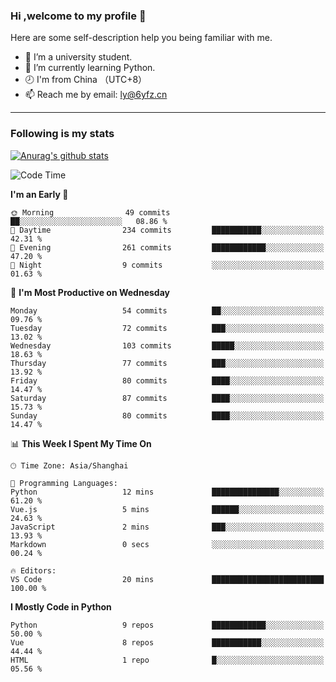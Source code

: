 ### Hi ,welcome to my profile 👋
Here are some self-description help you being familiar with me.
<!--
**liuyunfz/liuyunfz** is a ✨ _special_ ✨ repository because its `README.md` (this file) appears on your GitHub profile.
- 👯 I’m looking to collaborate on ...
- 🤔 I’m looking for help with ...
Here are some ideas to get you started:
-->
- 🏫 I’m a university student.
- 💪 I’m currently learning Python.
- 🕗 I'm from China （UTC+8）
- 📫 Reach me by email: [ly@6yfz.cn](mailto:ly@6yfz.cn)
  
---
### Following is my stats
  
[![Anurag's github stats](https://github-readme-stats.vercel.app/api?username=liuyunfz)](https://github.com/anuraghazra/github-readme-stats)
  
<!--START_SECTION:waka-->
![Code Time](http://img.shields.io/badge/Code%20Time-322%20hrs%2026%20mins-blue)

**I'm an Early 🐤** 

```text
🌞 Morning                49 commits          ██░░░░░░░░░░░░░░░░░░░░░░░   08.86 % 
🌆 Daytime                234 commits         ███████████░░░░░░░░░░░░░░   42.31 % 
🌃 Evening                261 commits         ████████████░░░░░░░░░░░░░   47.20 % 
🌙 Night                  9 commits           ░░░░░░░░░░░░░░░░░░░░░░░░░   01.63 % 
```
📅 **I'm Most Productive on Wednesday** 

```text
Monday                   54 commits          ██░░░░░░░░░░░░░░░░░░░░░░░   09.76 % 
Tuesday                  72 commits          ███░░░░░░░░░░░░░░░░░░░░░░   13.02 % 
Wednesday                103 commits         █████░░░░░░░░░░░░░░░░░░░░   18.63 % 
Thursday                 77 commits          ███░░░░░░░░░░░░░░░░░░░░░░   13.92 % 
Friday                   80 commits          ████░░░░░░░░░░░░░░░░░░░░░   14.47 % 
Saturday                 87 commits          ████░░░░░░░░░░░░░░░░░░░░░   15.73 % 
Sunday                   80 commits          ████░░░░░░░░░░░░░░░░░░░░░   14.47 % 
```


📊 **This Week I Spent My Time On** 

```text
🕑︎ Time Zone: Asia/Shanghai

💬 Programming Languages: 
Python                   12 mins             ███████████████░░░░░░░░░░   61.20 % 
Vue.js                   5 mins              ██████░░░░░░░░░░░░░░░░░░░   24.63 % 
JavaScript               2 mins              ███░░░░░░░░░░░░░░░░░░░░░░   13.93 % 
Markdown                 0 secs              ░░░░░░░░░░░░░░░░░░░░░░░░░   00.24 % 

🔥 Editors: 
VS Code                  20 mins             █████████████████████████   100.00 % 
```

**I Mostly Code in Python** 

```text
Python                   9 repos             ████████████░░░░░░░░░░░░░   50.00 % 
Vue                      8 repos             ███████████░░░░░░░░░░░░░░   44.44 % 
HTML                     1 repo              █░░░░░░░░░░░░░░░░░░░░░░░░   05.56 % 
```




<!--END_SECTION:waka-->
